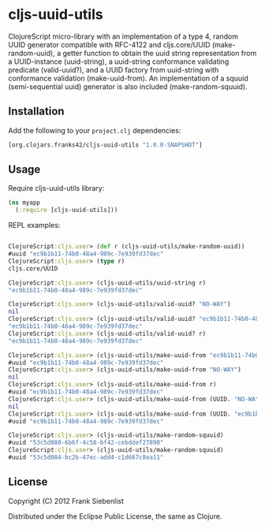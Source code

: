 # cljs-uuid-utils

ClojureScript micro-library with an implementation of a type 4, random UUID generator 
compatible with RFC-4122 and cljs.core/UUID (make-random-uuid), 
a getter function to obtain the uuid string representation from a UUID-instance 
(uuid-string), a uuid-string conformance validating predicate (valid-uuid?), 
and a UUID factory from uuid-string with conformance validation (make-uuid-from). 
An implementation of a squuid (semi-sequential uuid) generator is also included (make-random-squuid).

## Installation

Add the following to your `project.clj` dependencies:

```clojure
[org.clojars.franks42/cljs-uuid-utils "1.0.0-SNAPSHOT"]
```

## Usage

Require cljs-uuid-utils library:

```clojure
(ns myapp
  (:require [cljs-uuid-utils]))
```

REPL examples:

```clojure

ClojureScript:cljs.user> (def r (cljs-uuid-utils/make-random-uuid))
#uuid "ec9b1b11-74b0-48a4-989c-7e939fd37dec"
ClojureScript:cljs.user> (type r)
cljs.core/UUID

ClojureScript:cljs.user> (cljs-uuid-utils/uuid-string r)
"ec9b1b11-74b0-48a4-989c-7e939fd37dec"

ClojureScript:cljs.user> (cljs-uuid-utils/valid-uuid? "NO-WAY")
nil
ClojureScript:cljs.user> (cljs-uuid-utils/valid-uuid? "ec9b1b11-74b0-48a4-989c-7e939fd37dec")
"ec9b1b11-74b0-48a4-989c-7e939fd37dec"
ClojureScript:cljs.user> (cljs-uuid-utils/valid-uuid? r)
"ec9b1b11-74b0-48a4-989c-7e939fd37dec"

ClojureScript:cljs.user> (cljs-uuid-utils/make-uuid-from "ec9b1b11-74b0-48a4-989c-7e939fd37dec")
#uuid "ec9b1b11-74b0-48a4-989c-7e939fd37dec"
ClojureScript:cljs.user> (cljs-uuid-utils/make-uuid-from "NO-WAY")
nil
ClojureScript:cljs.user> (cljs-uuid-utils/make-uuid-from r)
#uuid "ec9b1b11-74b0-48a4-989c-7e939fd37dec"
ClojureScript:cljs.user> (cljs-uuid-utils/make-uuid-from (UUID. "NO-WAY"))
nil
ClojureScript:cljs.user> (cljs-uuid-utils/make-uuid-from (UUID. "ec9b1b11-74b0-48a4-989c-7e939fd37dec"))
#uuid "ec9b1b11-74b0-48a4-989c-7e939fd37dec"

ClojureScript:cljs.user> (cljs-uuid-utils/make-random-squuid)
#uuid "53c5d080-6b6f-4c58-bf42-cebddef27890"
ClojureScript:cljs.user> (cljs-uuid-utils/make-random-squuid)
#uuid "53c5d084-bc2b-47ec-add4-c1d667c8ea11"

```


## License

Copyright (C) 2012 Frank Siebenlist

Distributed under the Eclipse Public License, the same as Clojure.
